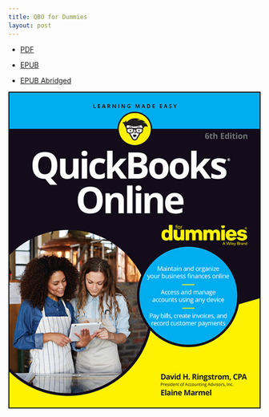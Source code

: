 ```yaml
---
title: QBO for Dummies
layout: post
---
```


- [PDF](/assets/qbo-book/QuickBooks-Online-For-Dummies-Ringstrom-Marmel.pdf)  

- [EPUB](/assets/qbo-book/QuickBooks.Online.For.Dummies-Ringstrom.Marmel.epub)  

- [EPUB Abridged](/assets/qbo-book/QuickBooks-Online.abridged.epub)  

![cover](/assets/qbo-book/QuickBooks-Online-For-Dummies-Ringstrom-Marmel.jpg)  
